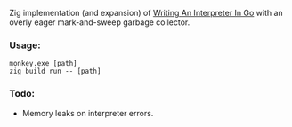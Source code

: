 Zig implementation (and expansion) of [Writing An Interpreter In Go](https://interpreterbook.com/)
with an overly eager mark-and-sweep garbage collector.

### Usage:
```
monkey.exe [path]
zig build run -- [path]
```

### Todo:
- Memory leaks on interpreter errors.
